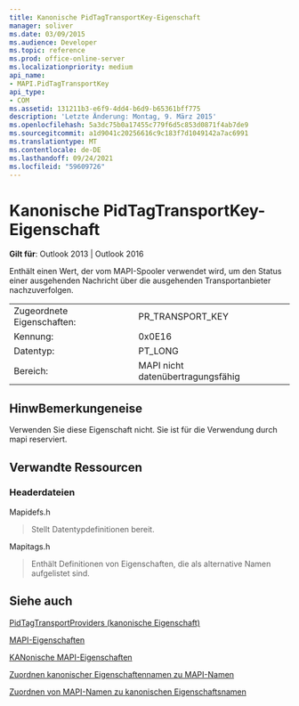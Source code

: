 ```yaml
---
title: Kanonische PidTagTransportKey-Eigenschaft
manager: soliver
ms.date: 03/09/2015
ms.audience: Developer
ms.topic: reference
ms.prod: office-online-server
ms.localizationpriority: medium
api_name:
- MAPI.PidTagTransportKey
api_type:
- COM
ms.assetid: 131211b3-e6f9-4dd4-b6d9-b65361bff775
description: 'Letzte Änderung: Montag, 9. März 2015'
ms.openlocfilehash: 5a3dc75b0a17455c779f6d5c853d0871f4ab7de9
ms.sourcegitcommit: a1d9041c20256616c9c183f7d1049142a7ac6991
ms.translationtype: MT
ms.contentlocale: de-DE
ms.lasthandoff: 09/24/2021
ms.locfileid: "59609726"
---
```

# <a name="pidtagtransportkey-canonical-property"></a>Kanonische PidTagTransportKey-Eigenschaft

  
  
**Gilt für**: Outlook 2013 | Outlook 2016 
  
Enthält einen Wert, der vom MAPI-Spooler verwendet wird, um den Status einer ausgehenden Nachricht über die ausgehenden Transportanbieter nachzuverfolgen.
  
|||
|:-----|:-----|
|Zugeordnete Eigenschaften:  <br/> |PR_TRANSPORT_KEY  <br/> |
|Kennung:  <br/> |0x0E16  <br/> |
|Datentyp:  <br/> |PT_LONG  <br/> |
|Bereich:  <br/> |MAPI nicht datenübertragungsfähig  <br/> |
   
## <a name="remarks"></a>HinwBemerkungeneise

Verwenden Sie diese Eigenschaft nicht. Sie ist für die Verwendung durch mapi reserviert.
  
## <a name="related-resources"></a>Verwandte Ressourcen

### <a name="header-files"></a>Headerdateien

Mapidefs.h
  
> Stellt Datentypdefinitionen bereit.
    
Mapitags.h
  
> Enthält Definitionen von Eigenschaften, die als alternative Namen aufgelistet sind.
    
## <a name="see-also"></a>Siehe auch



[PidTagTransportProviders (kanonische Eigenschaft)](pidtagtransportproviders-canonical-property.md)


[MAPI-Eigenschaften](mapi-properties.md)
  
[KANonische MAPI-Eigenschaften](mapi-canonical-properties.md)
  
[Zuordnen kanonischer Eigenschaftennamen zu MAPI-Namen](mapping-canonical-property-names-to-mapi-names.md)
  
[Zuordnen von MAPI-Namen zu kanonischen Eigenschaftsnamen](mapping-mapi-names-to-canonical-property-names.md)

